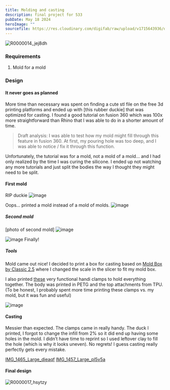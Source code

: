 ```yaml
---
title: Molding and casting
description: final project for 533
pubDate: May 18 2024
heroImage: ""
sourcefile: https://res.cloudinary.com/digifab/raw/upload/v1715643936/digital-fab/a7/ducks_lp0gg9.3mf
---
```


![R0000014_jej8dh](https://res.cloudinary.com/digifab/image/upload/v1715731410/digital-fab/a7/R0000014_jej8dh.jpg)

### Requirements

1. Mold for a mold

### Design

#### It never goes as planned

More time than necessary was spent on finding a cute stl file on the free 3d printing platforms and ended up with [this rubber duckie] that was optimized for casting. I found a good tutorial on fusion 360 which was 100x more straightforward than Rhino that I was able to do in a shorter amount of time.

> Draft analysis: I was able to test how my mold might fill through this feature in fusion 360. At first, my pouring hole was too deep, and I was able to notice / fix it through this function.

Unfortunately, the tutorial was for a mold, not a mold of a mold… and I had only realized by the time I was curing the silicone. I ended up not watching any more tutorials and just split the bodies the way I thought they might need to be split.

#### First mold

RIP duckie
![image](https://res.cloudinary.com/digifab/image/upload/v1715642308/digital-fab/a7/R0001004_Large_d0myii.jpg)

Oops… printed a mold instead of a mold of molds.
![image](https://res.cloudinary.com/digifab/image/upload/v1715641750/digital-fab/a7/IMG_1455_Large_au5egb.jpg)

##### Second mold

[photo of second mold]
![image](https://res.cloudinary.com/digifab/image/upload/v1715643722/digital-fab/a7/R0001012_Large_qnvdtf.jpg)

![image](https://res.cloudinary.com/digifab/image/upload/v1715643724/digital-fab/a7/R0001015_Large_n9dkas.jpg)
Finally!

##### Tools

Mold came out nice! I decided to print a box for casting based on [Mold Box by Classic 2.5](https://makerworld.com/en/models/56209?from=search#profileId-57801) where I changed the scale in the slicer to fit my mold box.

I also printed [these](https://makerworld.com/en/models/95058?from=search#profileId-107325) very functional handi clamps to hold everything together. The body was printed in PETG and the top attachments from TPU. (To be honest, I probably spent more time printing these clamps vs. my mold, but it was fun and useful)

![image](https://res.cloudinary.com/digifab/image/upload/v1715641993/digital-fab/a7/IMG_1458_Large_lr30bz.jpg)

#### Casting

Messier than expected. The clamps came in really handy. The duck I printed, I forgot to change the infill from 2% so it did end up having some holes in the mold. I didn’t have time to reprint so I used leftover clay to fill the hole (which is why it looks uneven). No regrets! I guess casting really perfectly gets every mistake.

[IMG_1465_Large_dieaqf](https://res.cloudinary.com/digifab/image/upload/v1715731643/digital-fab/a7/IMG_1465_Large_dieaqf.jpg)
[IMG_1457_Large_pl5v5a](https://res.cloudinary.com/digifab/image/upload/v1715731764/digital-fab/a7/IMG_1457_Large_pl5v5a.jpg)

#### Final design

![R0000017_hsytzy](https://res.cloudinary.com/digifab/image/upload/v1715731410/digital-fab/a7/R0000017_hsytzy.jpg)

